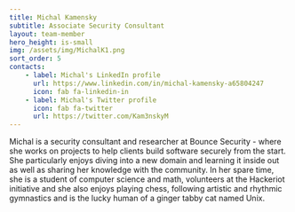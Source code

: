 ```yaml
---
title: Michal Kamensky
subtitle: Associate Security Consultant
layout: team-member
hero_height: is-small
img: /assets/img/MichalK1.png
sort_order: 5
contacts:
    - label: Michal's LinkedIn profile
      url: https://www.linkedin.com/in/michal-kamensky-a65804247
      icon: fab fa-linkedin-in
    - label: Michal's Twitter profile
      icon: fab fa-twitter
      url: https://twitter.com/Kam3nskyM
---
```


Michal is a security consultant and researcher at Bounce Security - where she works on projects to help clients build software securely from the start. 
She particularly enjoys diving into a new domain and learning it inside out as well as sharing her knowledge with the community. In her spare time, she is a student of computer science and math, volunteers at the Hackeriot initiative and she also enjoys playing chess, following artistic and rhythmic gymnastics and is the lucky human of a ginger tabby cat named Unix.
